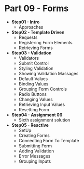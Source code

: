 # Part 09 - Forms


- **Step01 - Intro**
  - Approaches
- **Step02 - Template Driven**
  - Requests
  - Registering Form Elements
  - Retrieving Forms
- **Step03 - Validation**
  - Validators
  - Submit Control
  - Styling Validation
  - Showing Validation Massages
  - Default Values
  - Binding Values
  - Grouping Form Controls
  - Radio Buttons
  - Changing Values
  - Retrieving Input Values
  - Resetting Form
- **Step04 - Assignment 06**
  - Sixth assignment solution
- **Step05 - Reactive**
  - SetUp
  - Creating Forms
  - Connecting Form To Template
  - Submitting Form
  - Adding Validation
  - Error Messages
  - Grouping Inputs



